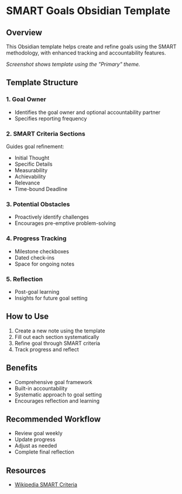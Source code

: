 # SMART Goals Obsidian Template

## Overview

This Obsidian template helps create and refine goals using the SMART methodology, with enhanced tracking and accountability features.

*Screenshot shows template using the "Primary" theme.*

## Template Structure


### 1. Goal Owner
- Identifies the goal owner and optional accountability partner
- Specifies reporting frequency

### 2. SMART Criteria Sections

Guides goal refinement:

- Initial Thought
- Specific Details
- Measurability
- Achievability
- Relevance
- Time-bound Deadline

### 3. Potential Obstacles
- Proactively identify challenges
- Encourages pre-emptive problem-solving

### 4. Progress Tracking
- Milestone checkboxes
- Dated check-ins
- Space for ongoing notes

### 5. Reflection
- Post-goal learning
- Insights for future goal setting

## How to Use

1. Create a new note using the template
2. Fill out each section systematically
3. Refine goal through SMART criteria
4. Track progress and reflect

## Benefits
- Comprehensive goal framework
- Built-in accountability
- Systematic approach to goal setting
- Encourages reflection and learning

## Recommended Workflow
- Review goal weekly
- Update progress
- Adjust as needed
- Complete final reflection

## Resources
- [Wikipedia SMART Criteria](https://en.wikipedia.org/wiki/SMART_criteria#Common_usage)
